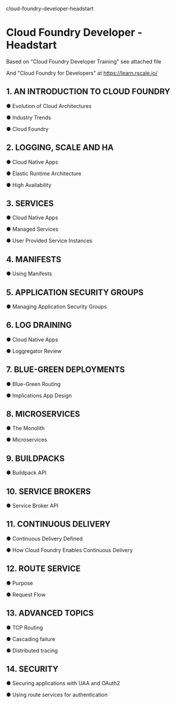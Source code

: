 cloud-foundry-developer-headstart
# Cloud Foundry Developer - Headstart

Based on "Cloud Foundry Developer Training" see attached file

And "Cloud Foundry for Developers" at https://learn.rscale.io/

## 1. AN INTRODUCTION TO CLOUD FOUNDRY
● Evolution of Cloud Architectures

● Industry Trends

● Cloud Foundry

## 2. LOGGING, SCALE AND HA
● Cloud Native Apps

● Elastic Runtime Architecture

● High Availability

## 3. SERVICES
● Cloud Native Apps

● Managed Services

● User Provided Service Instances

## 4. MANIFESTS
● Using Manifests

## 5. APPLICATION SECURITY GROUPS
● Managing Application Security Groups

## 6. LOG DRAINING
● Cloud Native Apps

● Loggregator Review

## 7. BLUE-GREEN DEPLOYMENTS
● Blue-Green Routing

● Implications App Design

## 8. MICROSERVICES
● The Monolith

● Microservices

## 9. BUILDPACKS
● Buildpack API

## 10. SERVICE BROKERS
● Service Broker API

## 11. CONTINUOUS DELIVERY
● Continuous Delivery Defined

● How Cloud Foundry Enables Continuous Delivery

## 12. ROUTE SERVICE
● Purpose

● Request Flow

## 13. ADVANCED TOPICS
● TCP Routing

● Cascading failure

● Distributed tracing

## 14. SECURITY
● Securing applications with UAA and OAuth2

● Using route services for authentication
